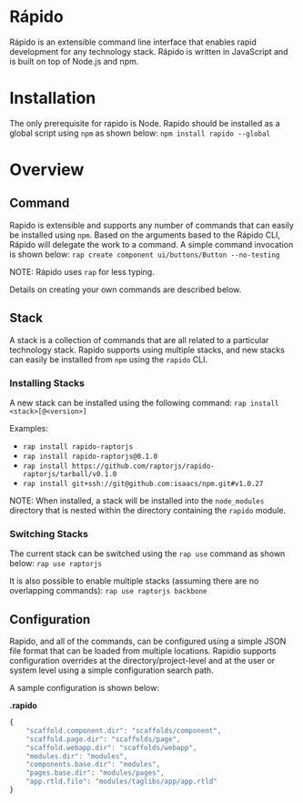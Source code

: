 Rápido
======

Rápido is an extensible command line interface that enables rapid development for any technology stack. 
Rápido is written in JavaScript and is built on top of Node.js and npm.

# Installation

The only prerequisite for rapido is Node. Rapido should be installed as a 
global script using `npm` as shown below:
`npm install rapido --global`

# Overview

## Command
Rapido is extensible and supports any number of commands that can easily be installed using `npm`.
Based on the arguments based to the Rápido CLI, Rápido will delegate the work to a command. A simple
command invocation is shown below:
`rap create component ui/buttons/Button --no-testing`

NOTE: Rápido uses `rap` for less typing.

Details on creating your own commands are described below.

## Stack
A stack is a collection of commands that are all related to a particular technology stack. Rapido supports
using multiple stacks, and new stacks can easily be installed from `npm` using the `rapido` CLI. 

### Installing Stacks
A new stack can be installed using the following command:
`rap install <stack>[@<version>]`

Examples:
* `rap install rapido-raptorjs`
* `rap install rapido-raptorjs@0.1.0`
* `rap install https://github.com/raptorjs/rapido-raptorjs/tarball/v0.1.0`
* `rap install git+ssh://git@github.com:isaacs/npm.git#v1.0.27`

NOTE: When installed, a stack will be installed into the `node_modules` directory that is nested
within the directory containing the `rapido` module.

### Switching Stacks
The current stack can be switched using the `rap use` command as shown below:
`rap use raptorjs`

It is also possible to enable multiple stacks (assuming there are no overlapping commands):
`rap use raptorjs backbone`

## Configuration
Rapido, and all of the commands, can be configured using a simple JSON file format that can be loaded
from multiple locations. Rapidio supports configuration overrides at the directory/project-level and
at the user or system level using a simple configuration search path.

A sample configuration is shown below:

**.rapido**
```javascript
{
    "scaffold.component.dir": "scaffolds/component",
    "scaffold.page.dir": "scaffolds/page",
    "scaffold.webapp.dir": "scaffolds/webapp",
    "modules.dir": "modules",
    "components.base.dir": "modules",
    "pages.base.dir": "modules/pages",
    "app.rtld.file": "modules/taglibs/app/app.rtld"
}
```



